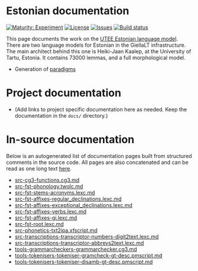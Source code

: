 # Estonian documentation

[![Maturity: Experiment](https://img.shields.io/badge/Maturity-Experiment-black.svg)](https://giellalt.github.io/MaturityClassification.html)
[![License](https://img.shields.io/github/license/giellalt/lang-est-x-utee)](https://raw.githubusercontent.com/giellalt/lang-est-x-utee/main/LICENSE)
[![Issues](https://img.shields.io/github/issues/giellalt/lang-est-x-utee)](https://github.com/giellalt/lang-est-x-utee/issues)
[![Build status](https://github.com/giellalt/lang-est-x-utee/workflows/Speller%20CI+CD/badge.svg)](https://github.com/giellalt/lang-est-x-utee/actions)

This page documents the work on the [UTEE Estonian language model](https://github.com/giellalt/lang-x-utee). There are two language models for Estonian in the GiellaLT infrastructure. The main architect behind this one is Heiki-Jaan Kaalep, at the University of Tartu, Estonia.
It contains 73000 lemmas, and a full morphological model.

* Generation of [paradigms](http://giellatekno.uit.no/cgi/p-est.fin.html)

# Project documentation

* (Add links to project specific documentation here as needed. Keep the documentation in the `docs/` directory.)

# In-source documentation

Below is an autogenerated list of documentation pages built from structured comments in the source code. All pages are also concatenated and can be read as one long text [here](est.md).

* [src-cg3-functions.cg3.md](src-cg3-functions.cg3.md)
* [src-fst-phonology.twolc.md](src-fst-phonology.twolc.md)
* [src-fst-stems-acronyms.lexc.md](src-fst-stems-acronyms.lexc.md)
* [src-fst-affixes-regular_declinations.lexc.md](src-fst-affixes-regular_declinations.lexc.md)
* [src-fst-affixes-exceptional_declinations.lexc.md](src-fst-affixes-exceptional_declinations.lexc.md)
* [src-fst-affixes-verbs.lexc.md](src-fst-affixes-verbs.lexc.md)
* [src-fst-affixes-gi.lexc.md](src-fst-affixes-gi.lexc.md)
* [src-fst-root.lexc.md](src-fst-root.lexc.md)
* [src-phonetics-txt2ipa.xfscript.md](src-phonetics-txt2ipa.xfscript.md)
* [src-transcriptions-transcriptor-numbers-digit2text.lexc.md](src-transcriptions-transcriptor-numbers-digit2text.lexc.md)
* [src-transcriptions-transcriptor-abbrevs2text.lexc.md](src-transcriptions-transcriptor-abbrevs2text.lexc.md)
* [tools-grammarcheckers-grammarchecker.cg3.md](tools-grammarcheckers-grammarchecker.cg3.md)
* [tools-tokenisers-tokeniser-gramcheck-gt-desc.pmscript.md](tools-tokenisers-tokeniser-gramcheck-gt-desc.pmscript.md)
* [tools-tokenisers-tokeniser-disamb-gt-desc.pmscript.md](tools-tokenisers-tokeniser-disamb-gt-desc.pmscript.md)
